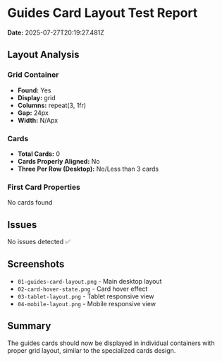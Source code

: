 # Guides Card Layout Test Report

**Date:** 2025-07-27T20:19:27.481Z

## Layout Analysis

### Grid Container
- **Found:** Yes
- **Display:** grid
- **Columns:** repeat(3, 1fr)
- **Gap:** 24px
- **Width:** N/Apx

### Cards
- **Total Cards:** 0
- **Cards Properly Aligned:** No
- **Three Per Row (Desktop):** No/Less than 3 cards

### First Card Properties
No cards found

## Issues
No issues detected ✅

## Screenshots
- `01-guides-card-layout.png` - Main desktop layout
- `02-card-hover-state.png` - Card hover effect
- `03-tablet-layout.png` - Tablet responsive view
- `04-mobile-layout.png` - Mobile responsive view

## Summary
The guides cards should now be displayed in individual containers with proper grid layout, similar to the specialized cards design.
